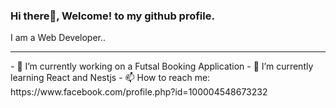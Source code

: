 ### Hi there👋, Welcome! to my github profile.
I am a Web Developer..
<hr/>
- 🔭 I’m currently working on a Futsal Booking Application
- 🌱 I’m currently learning React and Nestjs
- 📫 How to reach me: https://www.facebook.com/profile.php?id=100004548673232

